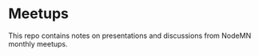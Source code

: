 Meetups
=======

This repo contains notes on presentations and discussions from NodeMN monthly meetups.


